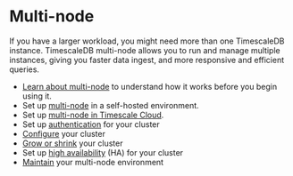# Multi-node
If you have a larger workload, you might need more than one TimescaleDB
instance. TimescaleDB multi-node allows you to run and manage multiple instances,
giving you faster data ingest, and more responsive and efficient queries.

*   [Learn about multi-node][about-multi-node] to understand how it works
    before you begin using it.
*   Set up [multi-node][setup-selfhosted] in a self-hosted environment.
*   Set up [multi-node in Timescale Cloud][setup-cloud].
*   Set up [authentication][multi-node-auth] for your cluster
*   [Configure][multi-node-config] your cluster
*   [Grow or shrink][multi-node-grow-shrink] your cluster
*   Set up [high availability][multi-node-ha] (HA) for your cluster
*   [Maintain][multi-node-maintenance] your multi-node environment

<!---*   [Backup and restore][multi-node-backup] your cluster -->

[about-multi-node]: /how-to-guides/multinode-timescaledb/about-multinode/
[setup-selfhosted]: /how-to-guides/multinode-timescaledb/multinode-setup/
[setup-cloud]: /cloud/:currentVersion:/cloud-multi-node/
[multi-node-auth]: /how-to-guides/multinode-timescaledb/multinode-auth/
[multi-node-config]: /how-to-guides/multinode-timescaledb/multinode-config/
[multi-node-grow-shrink]: /how-to-guides/multinode-timescaledb/multinode-grow-shrink/
[multi-node-ha]: /how-to-guides/multinode-timescaledb/multinode-ha/
[multi-node-maintenance]: /how-to-guides/multinode-timescaledb/multinode-maintenance/
